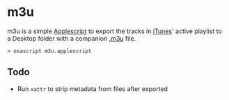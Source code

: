 m3u
===

m3u is a simple [Applescript](https://developer.apple.com/library/mac/documentation/AppleScript/Conceptual/AppleScriptX/AppleScriptX.html) to export the tracks in [iTunes](http://www.apple.com/itunes/)' active playlist to a Desktop folder with a companion [.m3u](https://en.wikipedia.org/wiki/M3U) file. 

    > osascript m3u.applescript

## Todo

- Run `xattr` to strip metadata from files after exported
